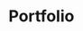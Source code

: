 <!DOCTYPE html>
<html lang="en">
<head>
  <meta charset="UTF-8">
  <meta http-equiv="X-UA-Compatible" content="IE=edge">
  <meta name="viewport" content="width=device-width, initial-scale=1.0">
<title>Inderpreet Singh website</title>
</head>
<body>
  <b><h1>Portfolio</h1></b>
  
</body>
</html>
